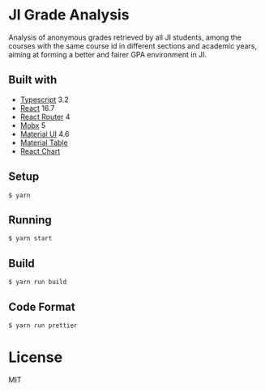 # JI Grade Analysis

Analysis of anonymous grades retrieved by all JI students,
among the courses with the same course id in different
sections and academic years, aiming at forming a better
and fairer GPA environment in JI.

## Built with

- [Typescript](https://www.typescriptlang.org/) 3.2
- [React](https://facebook.github.io/react/) 16.7
- [React Router](https://github.com/ReactTraining/react-router) 4
- [Mobx](https://github.com/mobxjs/mobx) 5
- [Material UI](https://github.com/mui-org/material-ui) 4.6
- [Material Table](https://github.com/mbrn/material-table)
- [React Chart](https://github.com/DevExpress/devextreme-reactive)

## Setup

```
$ yarn
```

## Running

```
$ yarn start
```

## Build

```
$ yarn run build
```

## Code Format

```
$ yarn run prettier
```

# License

MIT

